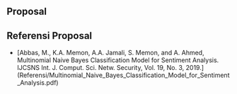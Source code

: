 ## Proposal
## Referensi Proposal
* [Abbas, M., K.A. Memon, A.A. Jamali, S. Memon, and A. Ahmed, Multinomial Naive Bayes Classification Model for Sentiment Analysis. IJCSNS Int. J. Comput. Sci. Netw. Security, Vol. 19, No. 3, 2019.] (Referensi/Multinomial_Naive_Bayes_Classification_Model_for_Sentiment_Analysis.pdf)
